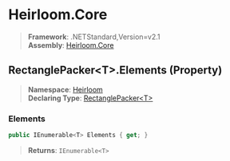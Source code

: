 # Heirloom.Core

> **Framework**: .NETStandard,Version=v2.1  
> **Assembly**: [Heirloom.Core][0]

## RectanglePacker\<T>.Elements (Property)

> **Namespace**: [Heirloom][0]  
> **Declaring Type**: [RectanglePacker\<T>][1]

### Elements

```cs
public IEnumerable<T> Elements { get; }
```

> **Returns**: `IEnumerable<T>`

[0]: ../../../Heirloom.Core.md
[1]: ../RectanglePacker[T].md
